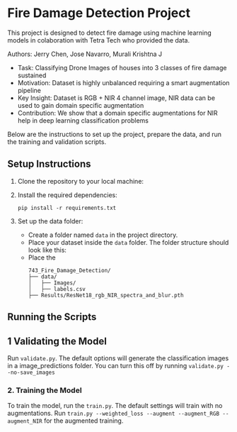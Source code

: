 # Fire Damage Detection Project

This project is designed to detect fire damage using machine learning models in colaboration with Tetra Tech who provided the data.

Authors: Jerry Chen, Jose Navarro, Murali Krishtna J

- Task: Classifying Drone Images of houses into 3 classes of fire damage sustained
- Motivation: Dataset is highly unbalanced requiring a smart augmentation pipeline
- Key Insight: Dataset is RGB + NIR 4 channel image, NIR data can be used to gain domain specific augmentation
- Contribution: We show that a domain specific augmentations for NIR help in deep learning classification problems

Below are the instructions to set up the project, prepare the data, and run the training and validation scripts.

## Setup Instructions

1. Clone the repository to your local machine:

2. Install the required dependencies:
    ```
    pip install -r requirements.txt
    ```

3. Set up the data folder:
    - Create a folder named `data` in the project directory.
    - Place your dataset inside the `data` folder. The folder structure should look like this:
    - Place the 
      ```
      743_Fire_Damage_Detection/
      ├── data/
      │   ├── Images/
      │   ├── labels.csv
      ├── Results/ResNet18_rgb_NIR_spectra_and_blur.pth
      ```

## Running the Scripts

## 1 Validating the Model
Run `validate.py`. The default options will generate the classification images in a image_predictions folder. 
You can turn this off by running `validate.py --no-save_images`

### 2. Training the Model
To train the model, run the `train.py`. The default settings will train with no augmentations.
Run `train.py --weighted_loss --augment --augment_RGB --augment_NIR` for the augmented training.

